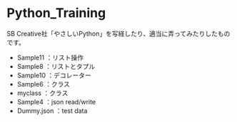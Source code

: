 # Python_Training

SB Creative社「やさしいPython」を写経したり、適当に弄ってみたりしたものです。

- Sample11 ：リスト操作
- Sample8 ：リストとタプル
- Sample10 ：デコレーター
- Sample6 ：クラス
- myclass ：クラス
- Sample4 ：json read/write
- Dummy.json ：test data

